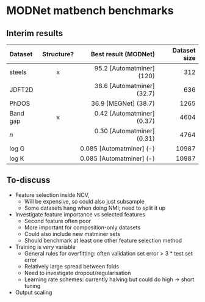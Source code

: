 # MODNet matbench benchmarks

## Interim results

| Dataset   | Structure? |    Best result (MODNet)      | Dataset size |
|:----------|:----------:|-----------------------------:|-------------:|
| steels    |      x     | 95.2 [Automatminer] (120)    |      312     |
| JDFT2D    |            | 38.6 [Automatminer] (32.7)   |      636     |
| PhDOS     |            | 36.9 [MEGNet] (38.7)         |     1265     |
| Band gap  |      x     | 0.42 [Automatminer] (0.37)   |     4604     |
| *n*       |            | 0.30 [Automatminer] (0.31)      |     4764     |
| log G     |            | 0.085 [Automatminer] (-)     |   10987      |
| log K     |            | 0.085 [Automatminer] (-)     |   10987      |

## To-discuss

- Feature selection inside NCV, 
    - Will be expensive, so could also just subsample
    - Some datasets hang when doing NMI; need to split it up
- Investigate feature importance vs selected features
    - Second feature often poor
    - More important for composition-only datasets
    - Could also include new matminer sets 
    - Should benchmark at least one other feature selection method
- Training is *very* variable
    - General rules for overfitting: often validation set error > 3 * test set error
    - Relatively large spread between folds
    - Need to investigate dropout/regularisation
    - Learning rate schemes: currently halving but could do high -> short tuning
- Output scaling

